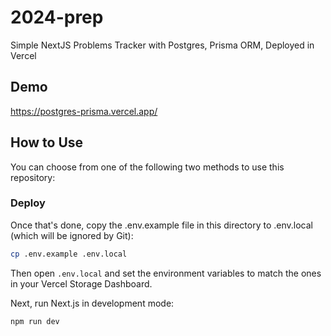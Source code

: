# 2024-prep

Simple NextJS Problems Tracker with Postgres, Prisma ORM, Deployed in Vercel

## Demo

https://postgres-prisma.vercel.app/

## How to Use

You can choose from one of the following two methods to use this repository:

### Deploy

Once that's done, copy the .env.example file in this directory to .env.local (which will be ignored by Git):

```bash
cp .env.example .env.local
```

Then open `.env.local` and set the environment variables to match the ones in your Vercel Storage Dashboard.

Next, run Next.js in development mode:

```bash
npm run dev
```
